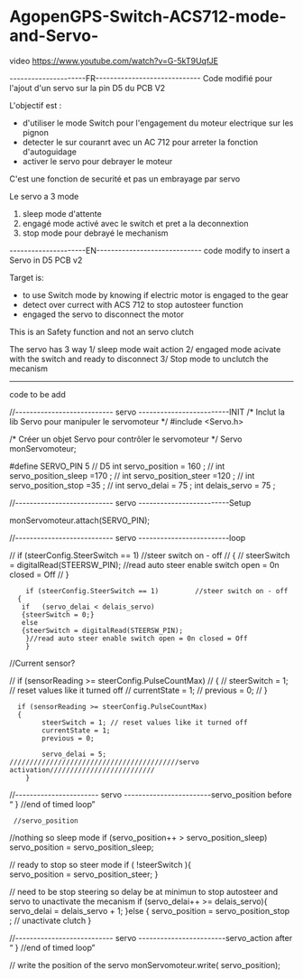 # AgopenGPS-Switch-ACS712-mode-and-Servo-

video https://www.youtube.com/watch?v=G-5kT9UqfJE


---------------------FR-----------------------------
Code modifié pour l'ajout d'un servo sur la pin D5  du PCB  V2
 
 L'objectif  est : 
 - d'utiliser le mode Switch  pour l'engagement du moteur electrique   sur les pignon
 - detecter le sur couranrt  avec un AC 712 pour arreter la fonction d'autoguidage 
 - activer le servo pour debrayer le moteur 
 
 C'est une fonction de securité  et pas un embrayage par servo 
   
  Le servo a 3 mode
  1)  sleep  mode d'attente 
  2) engagé  mode activé  avec le switch et pret a la deconnextion
  3) stop mode  pour debrayé le mechanism 


---------------------EN-----------------------------
code modify to insert a Servo  in D5  PCB v2    
 
 Target  is: 
 - to use Switch   mode   by  knowing  if  electric motor   is engaged to the gear
 - detect  over currect  with ACS  712  to   stop   autosteer   function
 - engaged  the  servo to disconnect the  motor 
 
 This is an Safety function and  not an servo clutch 
 
The servo  has  3  way
  1/  sleep mode wait  action 
  2/ engaged  mode acivate  with the switch  and  ready to disconnect
  3/  Stop mode   to unclutch  the mecanism
  

  
  
 ----------------------------------------------------------------------------------------------------------------------------------------------------------------------- 
 code  to be add 
  
   //--------------------------- servo -------------------------INIT
  /* Inclut la lib Servo pour manipuler le servomoteur */
  #include <Servo.h>

  /* Créer un objet Servo pour contrôler le servomoteur */
  Servo monServomoteur;

  #define SERVO_PIN 5       // D5
  int servo_position = 160 ; //
  int servo_position_sleep =170 ; //
  int servo_position_steer =120 ; //
  int servo_position_stop =35 ; //
  int servo_delai = 75 ;
  int delais_servo = 75 ;







  //--------------------------- servo -------------------------Setup

   monServomoteur.attach(SERVO_PIN);










  //--------------------------- servo -------------------------loop

// if (steerConfig.SteerSwitch == 1)         //steer switch on - off
//    {
//    steerSwitch = digitalRead(STEERSW_PIN); //read auto steer enable switch open = 0n closed = Off
// }

 
 
        if (steerConfig.SteerSwitch == 1)         //steer switch on - off
      {
       if   (servo_delai < delais_servo)
       {steerSwitch = 0;}
       else
       {steerSwitch = digitalRead(STEERSW_PIN);
        }//read auto steer enable switch open = 0n closed = Off
        }
        





 //Current sensor?        

//     if (sensorReading >= steerConfig.PulseCountMax)
//      {
//          steerSwitch = 1; // reset values like it turned off
//          currentState = 1;
//          previous = 0;
//      }


      if (sensorReading >= steerConfig.PulseCountMax)
      {
            steerSwitch = 1; // reset values like it turned off
            currentState = 1;
            previous = 0;          
   
            servo_delai = 5; //////////////////////////////////////////servo activation//////////////////////////
        }  
     

        
  //----------------------- servo ------------------------servo_position  before  “  } //end of timed loop”

     //servo_position

//nothing   so sleep mode
if (servo_position++ > servo_position_sleep) servo_position = servo_position_sleep;

// ready  to stop  so steer mode
if ( !steerSwitch ){  
  servo_position = servo_position_steer;
}

//  need to be stop steering  so delay  be at minimun   to stop  autosteer  and  servo to unactivate the mecanism
if (servo_delai++ >=  delais_servo){
  servo_delai = delais_servo + 1;
}else
{    servo_position = servo_position_stop ;  // unactivate  clutch
}




      
  //--------------------------- servo ------------------------servo_action  after  “  } //end of timed loop”

//  write the position of the servo
   monServomoteur.write( servo_position);        

